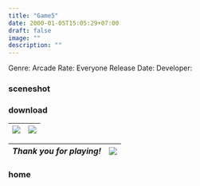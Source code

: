 ```yaml
---
title: "Game5"
date: 2000-01-05T15:05:29+07:00
draft: false
image: ""
description: ""
---
```


Genre: Arcade
Rate: Everyone 
Release Date: 
Developer: 



### sceneshot

### download

|[![](/img/icon_appstore.png)](https://www.google.com/)|[![](/img/icon_googleplay.png)](https://www.google.com/)|
| -------------------|----------|

| *Thank you for playing!* | ![](/img/bird.gif) |
| -------------------------|--------------------|

### home